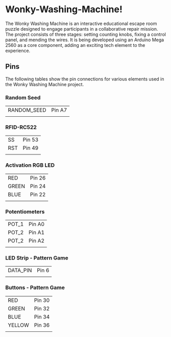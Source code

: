 # Wonky-Washing-Machine!

The Wonky Washing Machine is an interactive educational escape room puzzle designed to engage participants in a collaborative repair mission. The project consists of three stages: setting counting knobs, fixing a control panel, and mending the wires. It is being developed using an Arduino Mega 2560 as a core component, adding an exciting tech element to the experience.


## Pins

The following tables show the pin connections for various elements used in the Wonky Washing Machine project. 

### Random Seed

|||
|--|--|
|RANDOM_SEED|Pin A7|
|||

### RFID-RC522 

|||
|--|--|
|SS|Pin 53|
|RST|Pin 49|
|||

### Activation RGB LED

|||
|--|--|
|RED|Pin 26|
|GREEN|Pin 24|
|BLUE|Pin 22|
|||

### Potentiometers

|||
|--|--|
|POT_1|Pin A0|
|POT_2|Pin A1|
|POT_2|Pin A2|
|||

### LED Strip - Pattern Game

|||
|--|--|
|DATA_PIN|Pin 6|
|||

### Buttons - Pattern Game

|||
|--|--|
|RED|Pin 30|
|GREEN|Pin 32|
|BLUE|Pin 34|
|YELLOW|Pin 36|
|||
